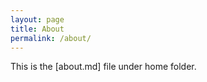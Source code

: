 ```yaml
---
layout: page
title: About
permalink: /about/
---
```


This is the [about.md] file under home folder.